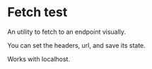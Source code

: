 # Fetch test

An utility to fetch to an endpoint visually.

You can set the headers, url, and save its state.

Works with localhost.